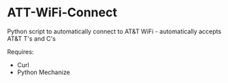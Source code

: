 # ATT-WiFi-Connect
Python script to automatically connect to AT&amp;T WiFi - automatically accepts AT&amp;T T's and C's

Requires:
* Curl
* Python Mechanize
